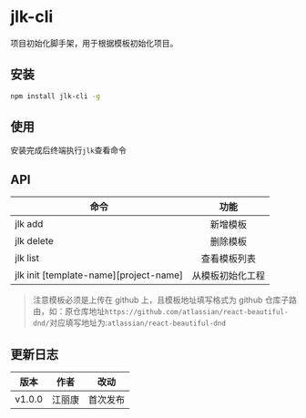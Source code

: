 # jlk-cli

项目初始化脚手架，用于根据模板初始化项目。

## 安装

```bash
npm install jlk-cli -g
```

## 使用

安装完成后终端执行`jlk`查看命令

## API

| 命令                                   |       功能       |
| -------------------------------------- | :--------------: |
| jlk add                                |     新增模板     |
| jlk delete                             |     删除模板     |
| jlk list                               |   查看模板列表   |
| jlk init [template-name][project-name] | 从模板初始化工程 |

> 注意模板必须是上传在 github 上，且模板地址填写格式为 github 仓库子路由，如：原仓库地址`https://github.com/atlassian/react-beautiful-dnd/`对应填写地址为:`atlassian/react-beautiful-dnd`

## 更新日志

| 版本   |  作者  |   改动   |
| ------ | :----: | :------: |
| v1.0.0 | 江丽康 | 首次发布 |
